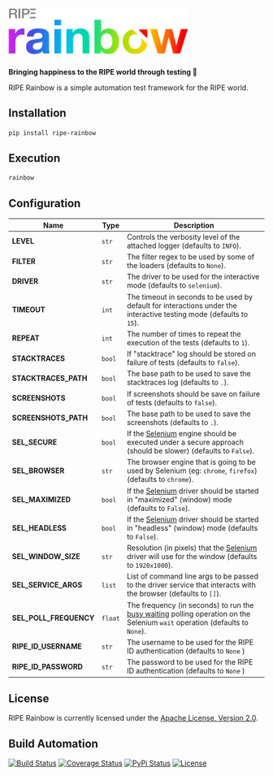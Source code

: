# [![RIPE Rainbow](res/logo.png)](https://tech.platforme.com)

**Bringing happiness to the RIPE world through testing 🌈**

RIPE Rainbow is a simple automation test framework for the RIPE world.

## Installation

```bash
pip install ripe-rainbow
```

## Execution

```bash
rainbow
```

## Configuration

| Name | Type | Description |
| ----- | ----- | ----- |
| **LEVEL** | `str` | Controls the verbosity level of the attached logger (defaults to `INFO`). |
| **FILTER** | `str` | The filter regex to be used by some of the loaders (defaults to `None`). |
| **DRIVER** | `str` | The driver to be used for the interactive mode (defaults to `selenium`). |
| **TIMEOUT** | `int` | The timeout in seconds to be used by default for interactions under the interactive testing mode (defaults to `15`). |
| **REPEAT** | `int` | The number of times to repeat the execution of the tests (defaults to `1`). |
| **STACKTRACES** | `bool` | If "stacktrace" log should be stored on failure of tests (defaults to `false`). |
| **STACKTRACES_PATH** | `bool` | The base path to be used to save the stacktraces log (defaults to `.`). |
| **SCREENSHOTS** | `bool` | If screenshots should be save on failure of tests (defaults to `false`). |
| **SCREENSHOTS_PATH** | `bool` | The base path to be used to save the screenshots (defaults to `.`). |
| **SEL_SECURE** | `bool` | If the [Selenium](https://www.seleniumhq.org) engine should be executed under a secure approach (should be slower) (defaults to `False`). |
| **SEL_BROWSER** | `str` | The browser engine that is going to be used by Selenium (eg: `chrome`, `firefox`) (defaults to `chrome`). |
| **SEL_MAXIMIZED** | `bool` | If the [Selenium](https://www.seleniumhq.org) driver should be started in "maximized" (window) mode (defaults to `False`). |
| **SEL_HEADLESS** | `bool` | If the [Selenium](https://www.seleniumhq.org) driver should be started in "headless" (window) mode (defaults to `False`). |
| **SEL_WINDOW_SIZE** | `str` | Resolution (in pixels) that the [Selenium](https://www.seleniumhq.org) driver will use for the window (defaults to `1920x1080`). |
| **SEL_SERVICE_ARGS** | `list` | List of command line args to be passed to the driver service that interacts with the browser (defaults to `[]`). |
| **SEL_POLL_FREQUENCY** | `float` | The frequency (in seconds) to run the [busy waiting](https://en.wikipedia.org/wiki/Busy_waiting) polling operation on the Selenium `wait` operation (defaults to `None`). |
| **RIPE_ID_USERNAME** | `str` | The username to be used for the RIPE ID authentication (defaults to `None` ) |
| **RIPE_ID_PASSWORD** | `str` | The password to be used for the RIPE ID authentication (defaults to `None` ) |

## License

RIPE Rainbow is currently licensed under the [Apache License, Version 2.0](http://www.apache.org/licenses/).

## Build Automation

[![Build Status](https://travis-ci.org/ripe-tech/ripe-rainbow.svg?branch=master)](https://travis-ci.org/ripe-tech/ripe-rainbow)
[![Coverage Status](https://coveralls.io/repos/ripe-tech/ripe-rainbow/badge.svg?branch=master)](https://coveralls.io/r/ripe-tech/ripe-rainbow?branch=master)
[![PyPi Status](https://img.shields.io/pypi/v/ripe-rainbow.svg)](https://pypi.python.org/pypi/ripe-rainbow)
[![License](https://img.shields.io/badge/license-Apache%202.0-blue.svg)](https://www.apache.org/licenses/)
